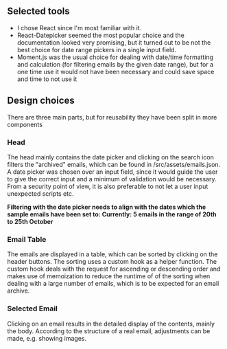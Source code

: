 ## Selected tools

- I chose React since I'm most familiar with it.
- React-Datepicker seemed the most popular choice and the documentation looked very promising, but it turned out to be not the best choice for date range pickers in a single input field.
- Moment.js was the usual choice for dealing with date/time formatting and calculation (for filtering emails by the given date range), but for a one time use it would not have been necessary and could save space and time to not use it

## Design choices

There are three main parts, but for reusability they have been split in more components

### Head

The head mainly contains the date picker and clicking on the search icon filters the "archived" emails, which can be found in /src/assets/emails.json. A date picker was chosen over an input field, since it would guide the user to give the correct input and a minimum of validation would be necessary. From a security point of view, it is also preferable to not let a user input unexpected scripts etc.

**Filtering with the date picker needs to align with the dates which the sample emails have been set to: Currently: 5 emails in the range of 20th to 25th October**

### Email Table

The emails are displayed in a table, which can be sorted by clicking on the header buttons. The sorting uses a custom hook as a helper function. The custom hook deals with the request for ascending or descending order and makes use of memoization to reduce the runtime of of the sorting when dealing with a large number of emails, which is to be expected for an email archive.

### Selected Email

Clicking on an email results in the detailed display of the contents, mainly the body. According to the structure of a real email, adjustments can be made, e.g. showing images.
